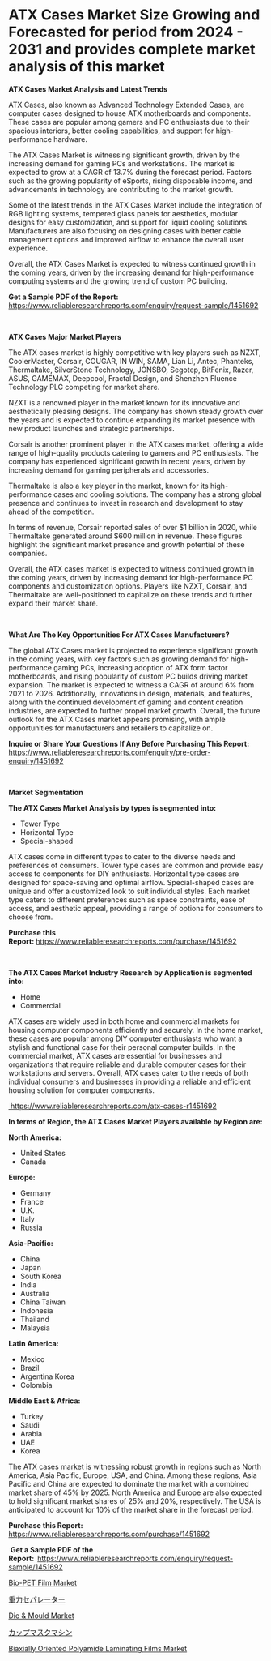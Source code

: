 <p><h1>ATX Cases Market Size Growing and Forecasted for period from 2024 - 2031 and provides complete market analysis of this market</h1></p><p><strong>ATX Cases Market Analysis and Latest Trends</strong></p>
<p><p>ATX Cases, also known as Advanced Technology Extended Cases, are computer cases designed to house ATX motherboards and components. These cases are popular among gamers and PC enthusiasts due to their spacious interiors, better cooling capabilities, and support for high-performance hardware.</p><p>The ATX Cases Market is witnessing significant growth, driven by the increasing demand for gaming PCs and workstations. The market is expected to grow at a CAGR of 13.7% during the forecast period. Factors such as the growing popularity of eSports, rising disposable income, and advancements in technology are contributing to the market growth.</p><p>Some of the latest trends in the ATX Cases Market include the integration of RGB lighting systems, tempered glass panels for aesthetics, modular designs for easy customization, and support for liquid cooling solutions. Manufacturers are also focusing on designing cases with better cable management options and improved airflow to enhance the overall user experience.</p><p>Overall, the ATX Cases Market is expected to witness continued growth in the coming years, driven by the increasing demand for high-performance computing systems and the growing trend of custom PC building.</p></p>
<p><strong>Get a Sample PDF of the Report:&nbsp;</strong> <a href="https://www.reliableresearchreports.com/enquiry/request-sample/1451692">https://www.reliableresearchreports.com/enquiry/request-sample/1451692</a></p>
<p>&nbsp;</p>
<p><strong>ATX Cases Major Market Players</strong></p>
<p><p>The ATX cases market is highly competitive with key players such as NZXT, CoolerMaster, Corsair, COUGAR, IN WIN, SAMA, Lian Li, Antec, Phanteks, Thermaltake, SilverStone Technology, JONSBO, Segotep, BitFenix, Razer, ASUS, GAMEMAX, Deepcool, Fractal Design, and Shenzhen Fluence Technology PLC competing for market share.</p><p>NZXT is a renowned player in the market known for its innovative and aesthetically pleasing designs. The company has shown steady growth over the years and is expected to continue expanding its market presence with new product launches and strategic partnerships.</p><p>Corsair is another prominent player in the ATX cases market, offering a wide range of high-quality products catering to gamers and PC enthusiasts. The company has experienced significant growth in recent years, driven by increasing demand for gaming peripherals and accessories.</p><p>Thermaltake is also a key player in the market, known for its high-performance cases and cooling solutions. The company has a strong global presence and continues to invest in research and development to stay ahead of the competition.</p><p>In terms of revenue, Corsair reported sales of over $1 billion in 2020, while Thermaltake generated around $600 million in revenue. These figures highlight the significant market presence and growth potential of these companies.</p><p>Overall, the ATX cases market is expected to witness continued growth in the coming years, driven by increasing demand for high-performance PC components and customization options. Players like NZXT, Corsair, and Thermaltake are well-positioned to capitalize on these trends and further expand their market share.</p></p>
<p>&nbsp;</p>
<p><strong>What Are The Key Opportunities For ATX Cases Manufacturers?</strong></p>
<p><p>The global ATX Cases market is projected to experience significant growth in the coming years, with key factors such as growing demand for high-performance gaming PCs, increasing adoption of ATX form factor motherboards, and rising popularity of custom PC builds driving market expansion. The market is expected to witness a CAGR of around 6% from 2021 to 2026. Additionally, innovations in design, materials, and features, along with the continued development of gaming and content creation industries, are expected to further propel market growth. Overall, the future outlook for the ATX Cases market appears promising, with ample opportunities for manufacturers and retailers to capitalize on.</p></p>
<p><strong>Inquire or Share Your Questions If Any Before Purchasing This Report:</strong> <a href="https://www.reliableresearchreports.com/enquiry/pre-order-enquiry/1451692">https://www.reliableresearchreports.com/enquiry/pre-order-enquiry/1451692</a></p>
<p>&nbsp;</p>
<p><strong>Market Segmentation</strong></p>
<p><strong>The ATX Cases Market Analysis by types is segmented into:</strong></p>
<p><ul><li>Tower Type</li><li>Horizontal Type</li><li>Special-shaped</li></ul></p>
<p><p>ATX cases come in different types to cater to the diverse needs and preferences of consumers. Tower type cases are common and provide easy access to components for DIY enthusiasts. Horizontal type cases are designed for space-saving and optimal airflow. Special-shaped cases are unique and offer a customized look to suit individual styles. Each market type caters to different preferences such as space constraints, ease of access, and aesthetic appeal, providing a range of options for consumers to choose from.</p></p>
<p><strong>Purchase this Report:&nbsp;</strong><a href="https://www.reliableresearchreports.com/purchase/1451692">https://www.reliableresearchreports.com/purchase/1451692</a></p>
<p>&nbsp;</p>
<p><strong>The ATX Cases Market Industry Research by Application is segmented into:</strong></p>
<p><ul><li>Home</li><li>Commercial</li></ul></p>
<p><p>ATX cases are widely used in both home and commercial markets for housing computer components efficiently and securely. In the home market, these cases are popular among DIY computer enthusiasts who want a stylish and functional case for their personal computer builds. In the commercial market, ATX cases are essential for businesses and organizations that require reliable and durable computer cases for their workstations and servers. Overall, ATX cases cater to the needs of both individual consumers and businesses in providing a reliable and efficient housing solution for computer components.</p></p>
<p><a href="https://www.reliableresearchreports.com/atx-cases-r1451692">&nbsp;https://www.reliableresearchreports.com/atx-cases-r1451692</a></p>
<p><strong>In terms of Region, the ATX Cases Market Players available by Region are:</strong></p>
<p>
    <p> <strong> North America: </strong>
        <ul>
            <li>United States</li>
            <li>Canada</li>
        </ul>
        </p> 
    <p> <strong> Europe: </strong>
        <ul>
            <li>Germany</li>
            <li>France</li>
            <li>U.K.</li>
            <li>Italy</li>
            <li>Russia</li>
        </ul>
        </p> 
    <p> <strong> Asia-Pacific: </strong>
        <ul>
            <li>China</li>
            <li>Japan</li>
            <li>South Korea</li>
            <li>India</li>
            <li>Australia</li>
            <li>China Taiwan</li>
            <li>Indonesia</li>
            <li>Thailand</li>
            <li>Malaysia</li>
        </ul>
        </p> 
    <p> <strong> Latin America: </strong>
        <ul>
            <li>Mexico</li>
            <li>Brazil</li>
            <li>Argentina Korea</li>
            <li>Colombia</li>
        </ul>
        </p> 
    <p> <strong> Middle East & Africa: </strong>
        <ul>
            <li>Turkey</li>
            <li>Saudi</li>
            <li>Arabia</li>
            <li>UAE</li>
            <li>Korea</li>
        </ul>
    </p>
    </p>
<p><p>The ATX cases market is witnessing robust growth in regions such as North America, Asia Pacific, Europe, USA, and China. Among these regions, Asia Pacific and China are expected to dominate the market with a combined market share of 45% by 2025. North America and Europe are also expected to hold significant market shares of 25% and 20%, respectively. The USA is anticipated to account for 10% of the market share in the forecast period.</p></p>
<p><strong>Purchase this Report: </strong><a href="https://www.reliableresearchreports.com/purchase/1451692">https://www.reliableresearchreports.com/purchase/1451692</a></p>
<p>&nbsp;<strong>Get a Sample PDF of the Report:&nbsp;&nbsp;</strong><a href="https://www.reliableresearchreports.com/enquiry/request-sample/1451692">https://www.reliableresearchreports.com/enquiry/request-sample/1451692</a></p>
<p><strong></strong></p>
<p><p><a href="https://github.com/irjbaube82/Market-Research-Report-List-1/blob/main/bio-pet-film-market.md">Bio-PET Film Market</a></p><p><a href="https://medium.com/@chloeconn80/%E3%82%B0%E3%83%AD%E3%83%BC%E3%83%90%E3%83%AB%E9%87%8D%E5%8A%9B%E3%82%BB%E3%83%91%E3%83%AC%E3%83%BC%E3%82%BF%E3%83%BC%E5%B8%82%E5%A0%B4%E3%81%AE%E8%A6%8F%E6%A8%A1%E3%81%AF-%E5%B9%B4%E5%B9%B3%E5%9D%87%E6%88%90%E9%95%B7%E7%8E%87-%E3%81%AB%E9%81%94%E3%81%99%E3%82%8B%E3%81%A8%E4%BA%88%E6%83%B3%E3%81%95%E3%82%8C%E3%81%A6%E3%81%8A%E3%82%8A-%E3%81%93%E3%81%AE%E3%83%AC%E3%83%9D%E3%83%BC%E3%83%88%E3%81%AF2024%E5%B9%B4%E3%81%8B%E3%82%892031%E5%B9%B4%E3%81%BE%E3%81%A7%E3%81%AE%E5%B8%82%E5%A0%B4%E6%88%90%E9%95%B7-%E3%83%88%E3%83%AC%E3%83%B3%E3%83%89-%E6%A9%9F%E4%BC%9A-%E4%BA%88%E6%B8%AC%E3%82%92%E3%82%AB%E3%83%90%E3%83%BC%E3%81%97%E3%81%A6%E3%81%84%E3%81%BE%E3%81%99-65ab0dc55150">重力セパレーター</a></p><p><a href="https://issuu.com/reportprime-2/docs/die-mould-market-size-2030.pptx">Die & Mould Market</a></p><p><a href="https://medium.com/@alejandroramirez23k/%E3%82%AB%E3%83%83%E3%83%97%E3%83%9E%E3%82%B9%E3%82%AF%E6%A9%9F%E5%B8%82%E5%A0%B4%E8%A6%8F%E6%A8%A1-%E3%82%B7%E3%82%A7%E3%82%A2-%E3%83%88%E3%83%AC%E3%83%B3%E3%83%89%E5%88%86%E6%9E%90%E3%83%AC%E3%83%9D%E3%83%BC%E3%83%88-%E8%A3%BD%E5%93%81-fully-automatic-semi-automatic-%E3%81%9D%E3%81%AE%E4%BB%96-%E3%82%BB%E3%82%B0%E3%83%A1%E3%83%B3%E3%83%88%E4%BA%88%E6%B8%AC-2024%E5%B9%B4-2031%E5%B9%B4-c7988d04ee11">カップマスクマシン</a></p><p><a href="https://github.com/wybrqqeb6/Market-Research-Report-List-1/blob/main/biaxially-oriented-polyamide-laminating-films-market.md">Biaxially Oriented Polyamide Laminating Films Market</a></p></p>